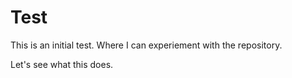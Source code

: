 Test
====

This is an initial test.  Where I can experiement with the repository.

Let's see what this does.
